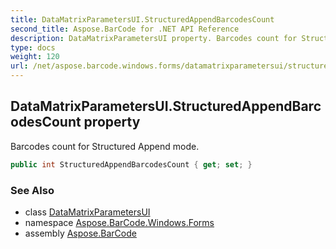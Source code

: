 ```yaml
---
title: DataMatrixParametersUI.StructuredAppendBarcodesCount
second_title: Aspose.BarCode for .NET API Reference
description: DataMatrixParametersUI property. Barcodes count for Structured Append mode
type: docs
weight: 120
url: /net/aspose.barcode.windows.forms/datamatrixparametersui/structuredappendbarcodescount/
---
```

## DataMatrixParametersUI.StructuredAppendBarcodesCount property

Barcodes count for Structured Append mode.

```csharp
public int StructuredAppendBarcodesCount { get; set; }
```

### See Also

* class [DataMatrixParametersUI](../)
* namespace [Aspose.BarCode.Windows.Forms](../../datamatrixparametersui/)
* assembly [Aspose.BarCode](../../../)


